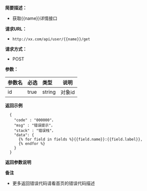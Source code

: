 
    
**简要描述：** 

- 获取{{name}}详情接口

**请求URL：** 
- ` http://xx.com/api/user/{{name}}/get `
  
**请求方式：**
- POST 

**参数：** 

|参数名|必选|类型|说明|
|:----    |:---|:----- |-----   |
| id |true  |string | 对象id |

 **返回示例**

``` 
  {
    "code" : "000000"，
    "msg" : "错误提示"，
    "stack" : "错误栈"，
    "data": {
      {% for field in fields %}{{field.name}}:{{field.label}},
      {% endfor %}
    }
  }
```

 **返回参数说明** 



 **备注** 

- 更多返回错误代码请看首页的错误代码描述


